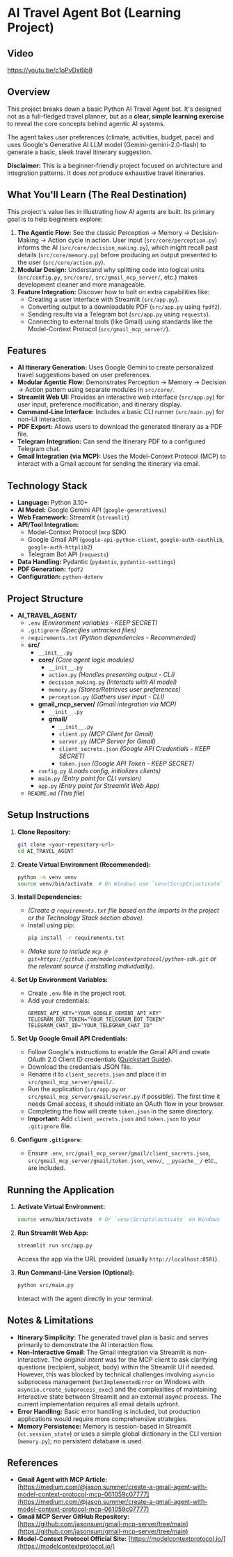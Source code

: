 # AI Travel Agent Bot (Learning Project)

## Video

https://youtu.be/c1oPvDx6ib8 

## Overview

This project breaks down a basic Python AI Travel Agent bot. It's designed not as a full-fledged travel planner, but as a **clear, simple learning exercise** to reveal the core concepts behind agentic AI systems.

The agent takes user preferences (climate, activities, budget, pace) and uses Google's Generative AI LLM model (Gemini-gemini-2.0-flash) to generate a basic, sleek travel itinerary suggestion.

**Disclaimer:** This is a beginner-friendly project focused on architecture and integration patterns. It does *not* produce exhaustive travel itineraries.

## What You'll Learn (The Real Destination)

This project's value lies in illustrating *how* AI agents are built. Its primary goal is to help beginners explore:

1.  **The Agentic Flow:** See the classic Perception -> Memory -> Decision-Making -> Action cycle in action. User input (`src/core/perception.py`) informs the AI (`src/core/decision_making.py`), which might recall past details (`src/core/memory.py`) before producing an output presented to the user (`src/core/action.py`).
2.  **Modular Design:** Understand why splitting code into logical units (`src/config.py`, `src/core/`, `src/gmail_mcp_server/`, etc.) makes development cleaner and more manageable.
3.  **Feature Integration:** Discover how to bolt on extra capabilities like:
    * Creating a user interface with Streamlit (`src/app.py`).
    * Converting output to a downloadable PDF (`src/app.py` using `fpdf2`).
    * Sending results via a Telegram bot (`src/app.py` using `requests`).
    * Connecting to external tools (like Gmail) using standards like the Model-Context Protocol (`src/gmail_mcp_server/`).

## Features

* **AI Itinerary Generation:** Uses Google Gemini to create personalized travel suggestions based on user preferences.
* **Modular Agentic Flow:** Demonstrates Perception -> Memory -> Decision -> Action pattern using separate modules in `src/core/`.
* **Streamlit Web UI:** Provides an interactive web interface (`src/app.py`) for user input, preference modification, and itinerary display.
* **Command-Line Interface:** Includes a basic CLI runner (`src/main.py`) for non-UI interaction.
* **PDF Export:** Allows users to download the generated itinerary as a PDF file.
* **Telegram Integration:** Can send the itinerary PDF to a configured Telegram chat.
* **Gmail Integration (via MCP):** Uses the Model-Context Protocol (MCP) to interact with a Gmail account for sending the itinerary via email.

## Technology Stack

* **Language:** Python 3.10+
* **AI Model:** Google Gemini API (`google-generativeai`)
* **Web Framework:** Streamlit (`streamlit`)
* **API/Tool Integration:**
    * Model-Context Protocol (`mcp` SDK)
    * Google Gmail API (`google-api-python-client`, `google-auth-oauthlib`, `google-auth-httplib2`)
    * Telegram Bot API (`requests`)
* **Data Handling:** Pydantic (`pydantic`, `pydantic-settings`)
* **PDF Generation:** `fpdf2`
* **Configuration:** `python-dotenv`

## Project Structure
* **AI_TRAVEL_AGENT/**
    * `.env`                   *(Environment variables - KEEP SECRET)*
    * `.gitignore`             *(Specifies untracked files)*
    * `requirements.txt`       *(Python dependencies - Recommended)*
    * **src/**
        * `__init__.py`
        * **core/** *(Core agent logic modules)*
            * `__init__.py`
            * `action.py`        *(Handles presenting output - CLI)*
            * `decision_making.py` *(Interacts with AI model)*
            * `memory.py`        *(Stores/Retrieves user preferences)*
            * `perception.py`    *(Gathers user input - CLI)*
        * **gmail_mcp_server/** *(Gmail integration via MCP)*
            * `__init__.py`
            * **gmail/**
                * `__init__.py`
                * `client.py`      *(MCP Client for Gmail)*
                * `server.py`      *(MCP Server for Gmail)*
                * `client_secrets.json` *(Google API Credentials - KEEP SECRET)*
                * `token.json`       *(Google API Token - KEEP SECRET)*
        * `config.py`            *(Loads config, initializes clients)*
        * `main.py`              *(Entry point for CLI version)*
        * `app.py`               *(Entry point for Streamlit Web App)*
    * `README.md`              *(This file)*              

## Setup Instructions

1.  **Clone Repository:**
    ```bash
    git clone <your-repository-url>
    cd AI_TRAVEL_AGENT
    ```

2.  **Create Virtual Environment (Recommended):**
    ```bash
    python -m venv venv
    source venv/bin/activate  # On Windows use `venv\Scripts\activate`
    ```

3.  **Install Dependencies:**
    * *(Create a `requirements.txt` file based on the imports in the project or the Technology Stack section above).*
    * Install using pip:
        ```bash
        pip install -r requirements.txt
        ```
    * *(Make sure to include `mcp @ git+https://github.com/modelcontextprotocol/python-sdk.git` or the relevant source if installing individually).*

4.  **Set Up Environment Variables:**
    * Create `.env` file in the project root.
    * Add your credentials:
        ```dotenv
        GEMINI_API_KEY="YOUR_GOOGLE_GEMINI_API_KEY"
        TELEGRAM_BOT_TOKEN="YOUR_TELEGRAM_BOT_TOKEN"
        TELEGRAM_CHAT_ID="YOUR_TELEGRAM_CHAT_ID"
        ```

5.  **Set Up Google Gmail API Credentials:**
    * Follow Google's instructions to enable the Gmail API and create OAuth 2.0 Client ID credentials ([Quickstart Guide](https://developers.google.com/gmail/api/quickstart/python#authorize_credentials_for_a_desktop_application)).
    * Download the credentials JSON file.
    * Rename it to `client_secrets.json` and place it in `src/gmail_mcp_server/gmail/`.
    * Run the application (`src/app.py` or `src/gmail_mcp_server/gmail/server.py` if possible). The first time it needs Gmail access, it should initiate an OAuth flow in your browser.
    * Completing the flow will create `token.json` in the same directory.
    * **Important:** Add `client_secrets.json` and `token.json` to your `.gitignore` file.

6.  **Configure `.gitignore`:**
    * Ensure `.env`, `src/gmail_mcp_server/gmail/client_secrets.json`, `src/gmail_mcp_server/gmail/token.json`, `venv/`, `__pycache__/` etc., are included.

## Running the Application

1.  **Activate Virtual Environment:**
    ```bash
    source venv/bin/activate  # Or `venv\Scripts\activate` on Windows
    ```

2.  **Run Streamlit Web App:**
    ```bash
    streamlit run src/app.py
    ```
    Access the app via the URL provided (usually `http://localhost:8501`).

3.  **Run Command-Line Version (Optional):**
    ```bash
    python src/main.py
    ```
    Interact with the agent directly in your terminal.

## Notes & Limitations

* **Itinerary Simplicity:** The generated travel plan is basic and serves primarily to demonstrate the AI interaction flow.
* **Non-Interactive Gmail:** The Gmail integration via Streamlit is non-interactive. The *original intent* was for the MCP client to ask clarifying questions (recipient, subject, body) within the Streamlit UI if needed. However, this was blocked by technical challenges involving `asyncio` subprocess management (`NotImplementedError` on Windows with `asyncio.create_subprocess_exec`) and the complexities of maintaining interactive state between Streamlit and an external async process. The current implementation requires all email details upfront.
* **Error Handling:** Basic error handling is included, but production applications would require more comprehensive strategies.
* **Memory Persistence:** Memory is session-based in Streamlit (`st.session_state`) or uses a simple global dictionary in the CLI version (`memory.py`); no persistent database is used.

## References

* **Gmail Agent with MCP Article:** [https://medium.com/@jason.summer/create-a-gmail-agent-with-model-context-protocol-mcp-061059c07777](https://medium.com/@jason.summer/create-a-gmail-agent-with-model-context-protocol-mcp-061059c07777)
* **Gmail MCP Server GitHub Repository:** [https://github.com/jasonsum/gmail-mcp-server/tree/main](https://github.com/jasonsum/gmail-mcp-server/tree/main)
* **Model-Context Protocol Official Site:** [https://modelcontextprotocol.io/](https://modelcontextprotocol.io/)
